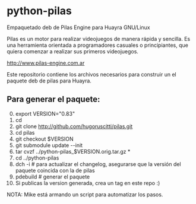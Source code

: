 python-pilas
============ 

Empaquetado deb de Pilas Engine para Huayra GNU/Linux

Pilas es un motor para realizar videojuegos de manera rápida y sencilla. 
Es una herramienta orientada a programadores casuales o principiantes, 
que quiera comenzar a realizar sus primeros videojuegos. 

http://www.pilas-engine.com.ar

Este repositorio contiene los archivos necesarios para construir un el paquete deb de pilas para Huayra.

## Para generar el paquete: ##

0. export VERSION="0.83"
1. cd
1. git clone http://github.com/hugoruscitti/pilas.git
2. cd pilas
3. git checkout $VERSION
4. git submodule update --init
5. tar cvzf ../python-pilas_$VERSION.orig.tar.gz *
6. cd ../python-pilas
7. dch -i # para actualizar el changelog, asegurarse que la versión del paquete coincida con la de pilas
8. pdebuild # generar el paquete
9. Si publicas la version generada, crea un tag en este repo :)


NOTA: Mike está armando un script para automatizar los pasos.
